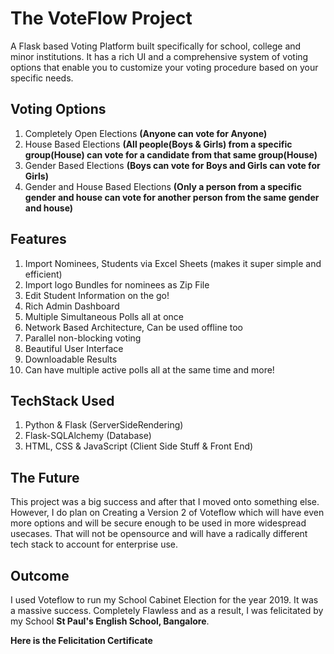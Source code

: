 # The VoteFlow Project
 A Flask based Voting Platform built specifically for school, college and minor institutions. It has a rich UI and a comprehensive system of voting options that enable you to customize your voting procedure based on your specific needs.
 
## Voting Options
1. Completely Open Elections **(Anyone can vote for Anyone)**
2. House Based Elections  **(All people(Boys & Girls) from a specific group(House) can vote for a candidate from that same group(House)**
3. Gender Based Elections **(Boys can vote for Boys and Girls can vote for Girls)**
4. Gender and House Based Elections **(Only a person from a specific gender and house can vote for another person from the same gender and house)**

## Features
1. Import Nominees, Students via Excel Sheets (makes it super simple and efficient)
2. Import logo Bundles for nominees as Zip File
3. Edit Student Information on the go!
4. Rich Admin Dashboard
5. Multiple Simultaneous Polls all at once
6. Network Based Architecture, Can be used offline too
7. Parallel non-blocking voting
8. Beautiful User Interface
9. Downloadable Results
10. Can have multiple active polls all at the same time
and more!

## TechStack Used
1. Python & Flask (ServerSideRendering)
2. Flask-SQLAlchemy (Database)
3. HTML, CSS & JavaScript (Client Side Stuff & Front End)

## The Future
This project was a big success and after that I moved onto something else. However, I do plan on Creating a Version 2 of Voteflow which will have even more options and will be secure enough to be used in more widespread usecases. That will not be opensource and will have a radically different tech stack to account for enterprise use.

## Outcome
I used Voteflow to run my School Cabinet Election for the year 2019. It was a massive success. Completely Flawless and as a result, I was felicitated by my School **St Paul's English School, Bangalore**.

**Here is the Felicitation Certificate**
